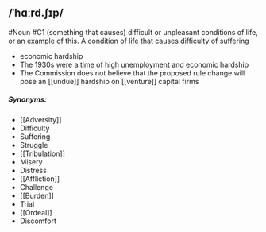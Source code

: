 ## /ˈhɑːrd.ʃɪp/
#Noun
#C1
(something that causes) difficult or unpleasant conditions of life, or an example of this. A condition of life that causes difficulty of suffering

- economic hardship
- The 1930s were a time of high unemployment and economic hardship
- The Commission does not believe that the proposed rule change will pose an [[undue]] hardship on [[venture]] capital firms

##### Synonyms:
- [[Adversity]]
- Difficulty
- Suffering
- Struggle
- [[Tribulation]]
- Misery
- Distress
- [[Affliction]]
- Challenge
- [[Burden]]
- Trial
- [[Ordeal]]
- Discomfort


